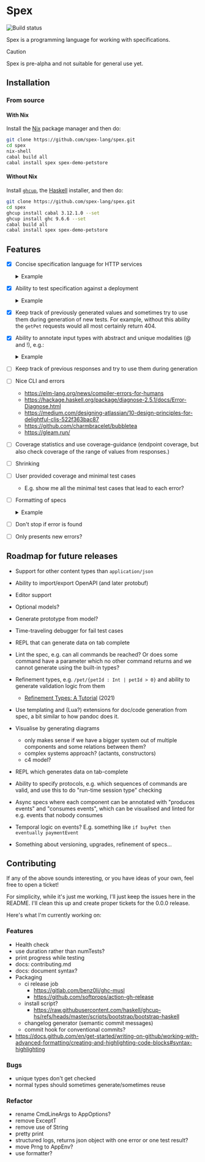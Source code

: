 # Spex

![Build status](https://github.com/spex-lang/spex/actions/workflows/main.yaml/badge.svg)

Spex is a programming language for working with specifications.

> [!CAUTION]
> Spex is pre-alpha and not suitable for general use yet.

## Installation

### From source

#### With Nix

Install the [Nix](https://nixos.org/download/) package manager and then do:

```bash
git clone https://github.com/spex-lang/spex.git
cd spex
nix-shell
cabal build all
cabal install spex spex-demo-petstore
```

#### Without Nix

Install [`ghcup`](https://www.haskell.org/ghcup/install/), the
[Haskell](https://www.haskell.org/) installer, and then do:

```bash
git clone https://github.com/spex-lang/spex.git
cd spex
ghcup install cabal 3.12.1.0 --set
ghcup install ghc 9.6.6 --set
cabal build all
cabal install spex spex-demo-petstore
```

## Features

- [x] Concise specification language for HTTP services
  <details>
  
  <summary>Example</summary>
  
  ```
  $ cat example/petstore-basic.spex
  component PetStore where
  
  addPet : POST /pet Pet
  getPet : GET /pet/{petId : Int} -> Pet
  
  type Pet =
    { petId   : Int
    , petName : String
    }
  ```
  
  </details>

- [x] Ability to test specification against a deployment
  <details>

  <summary>Example</summary>

  ```bash
  $ spex-demo-petstore &
  $ PID_PETSTORE=$!
  $ spex example/petstore-basic.spex

  i Verifying the deployment:    http://localhost:8080
    against the specification:   example/petstore-basic.spex
  
  i Parsing the specification.
  
  i Waiting for health check to pass.
  
  i Starting to run tests.
  
  i All tests passed, here are the results:
  
    failing tests: []
    client errors: 53
    coverage:      fromList [(OpId "addPet",44),(OpId "getPet",56)]
  $ kill ${PID_PETSTORE}
  [1]+  Terminated              spex-demo-petstore
  ```

  </details>

- [x] Keep track of previously generated values and sometimes try to use them
  during generation of new tests. For example, without this ability the
  `getPet` requests would all most certainly return 404.

- [x] Ability to annotate input types with abstract and unique modalities (@ and
  !), e.g.:
  <details>

  <summary>Example</summary>

  ```diff
  $ diff -u example/petstore-basic.spex example/petstore-modal.spex
  - addPet : POST /pet Pet
  - getPet : GET /pet/{petId : Int} -> Pet
  + addPet : POST /pet !Pet
  + getPet : GET /pet/{petId : @Int} -> Pet
  $ spex example/petstore-modal.spex
  cabal run spex -- example/petstore-modal.spex

  i Verifying the deployment:    http://localhost:8080
    against the specification:   example/petstore-modal.spex
  
  i Parsing the specification.
  
  i Waiting for health check to pass.
  
  i Starting to run tests.
  
  i All tests passed, here are the results:
  
    failing tests: []
    client errors: 3
    coverage:      fromList [(OpId "addPet",51),(OpId "getPet",49)]
  ```

  Notice how many fewer 404 errors we get for `getPet` now, because of the
  abstract (`@`) annotation on `petId`.

  Where an abstract type isn't generated, i.e. gets reused, and a unique type
  is always generated and never reused. Without any annotation a coin is
  flipped and the value either gets reused or generated.
  </details>

- [ ] Keep track of previous responses and try to use them during generation 

- [ ] Nice CLI and errors
  + https://elm-lang.org/news/compiler-errors-for-humans
  + https://hackage.haskell.org/package/diagnose-2.5.1/docs/Error-Diagnose.html
  + https://medium.com/designing-atlassian/10-design-principles-for-delightful-clis-522f363bac87
  + https://github.com/charmbracelet/bubbletea
  + https://gleam.run/

- [ ] Coverage statistics and use coverage-guidance (endpoint coverage,
  but also check coverage of the range of values from responses.)

- [ ] Shrinking

- [ ] User provided coverage and minimal test cases
  + E.g. show me all the minimal test cases that lead to each error?

- [ ] Formatting of specs
  <details>

  <summary>Example</summary>

  ```bash
  $ cat example/petstore-badly-formatted.spex
  component PetStore
    where
  
  addPet     : POST   
    /pet Pet

  getPet :GET /pet/{ petId  : 
    Int} ->
    Pet
  $ spex fmt example/petstore-badly-formatted.spex
  component PetStore where
  
  addPet : POST /pet Pet
  getPet : GET /pet/{petId : Int} -> Pet
  ```

  </details>

- [ ] Don't stop if error is found

- [ ] Only presents new errors?

## Roadmap for future releases

* Support for other content types than `application/json`

* Ability to import/export OpenAPI (and later protobuf)

* Editor support

* Optional models?

* Generate prototype from model?

* Time-traveling debugger for fail test cases

* REPL that can generate data on tab complete

* Lint the spec, e.g. can all commands be reached? Or does some
  command have a parameter which no other command returns and we
  cannot generate using the built-in types?

* Refinement types, e.g. `/pet/{petId : Int | petId > 0}` and ability to generate
  validation logic from them
  - [Refinement Types: A Tutorial](https://arxiv.org/abs/2010.07763v1) (2021)

* Use templating and (Lua?) extensions for doc/code generation from
  spec, a bit similar to how pandoc does it.

* Visualise by generating diagrams
  + only makes sense if we have a bigger system out of multiple components and
    some relations between them?
  + complex systems approach? (actants, constructors)
  + c4 model?

* REPL which generates data on tab-complete

* Ability to specify protocols, e.g. which sequences of commands
  are valid, and use this to do "run-time session type" checking

* Async specs where each component can be annotated with "produces
  events" and "consumes events", which can be visualised and linted
  for e.g. events that nobody consumes

* Temporal logic on events? E.g. something like `if buyPet then eventually
  paymentEvent`

* Something about versioning, upgrades, refinement of specs...

## Contributing

If any of the above sounds interesting, or you have ideas of your own, feel
free to open a ticket!

For simplicity, while it's just me working, I'll just keep the issues here in
the README. I'll clean this up and create proper tickets for the 0.0.0 release.

Here's what I'm currently working on:

### Features

- Health check
- use duration rather than numTests?
- print progress while testing
- docs: contributing.md
- docs: document syntax?
- Packaging
  + ci release job
    * https://gitlab.com/benz0li/ghc-musl
    * https://github.com/softprops/action-gh-release
  + install script?
    * https://raw.githubusercontent.com/haskell/ghcup-hs/refs/heads/master/scripts/bootstrap/bootstrap-haskell
  + changelog generator (semantic commit messages)
  + commit hook for conventional commits?
- https://docs.github.com/en/get-started/writing-on-github/working-with-advanced-formatting/creating-and-highlighting-code-blocks#syntax-highlighting

### Bugs

- unique types don't get checked
- normal types should sometimes generate/sometimes reuse

### Refactor

- rename CmdLineArgs to AppOptions?
- remove ExceptT
- remove use of String
- pretty print
- structured logs, returns json object with one error or one test result?
- move Prng to AppEnv?
- use formatter?
